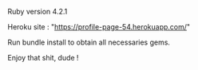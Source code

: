 Ruby version 4.2.1

Heroku site : "https://profile-page-54.herokuapp.com/"

Run bundle install to obtain all necessaries gems.

Enjoy that shit, dude !
